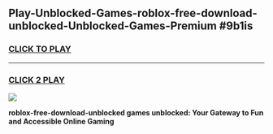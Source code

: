 
## Play-Unblocked-Games-roblox-free-download-unblocked-Unblocked-Games-Premium #9b1is
<h3>
<a href="https://premium.freeplayer.one?title=roblox-free-download-unblocked&ref=12M">CLICK TO PLAY</a></h3>
<hr>

<h3>
<a href="https://premium.freeplayer.one?title=roblox-free-download-unblocked&ref=12M">CLICK 2 PLAY</a>
  
</h3>

<a href="https://premium.freeplayer.one?title=roblox-free-download-unblocked&ref=12M"><img src="https://clearcache.store/games.png"></a>


**roblox-free-download-unblocked games unblocked: Your Gateway to Fun and Accessible Online Gaming**

